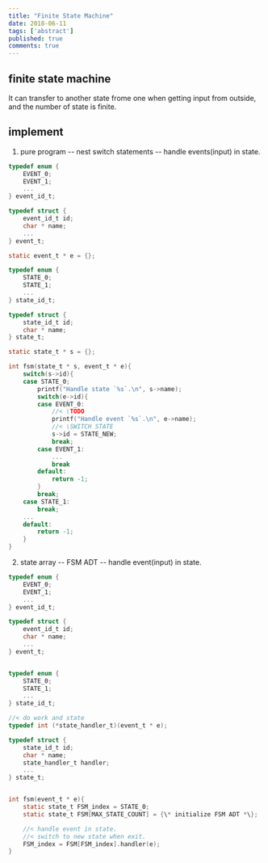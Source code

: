 ```yaml
---
title: "Finite State Machine"
date: 2018-06-11
tags: ['abstract']
published: true
comments: true
---
```


## finite state machine

  It can transfer to another state frome one when getting input from outside, and the number of state is finite.

## implement

1. pure program -- nest switch statements -- handle events(input) in state.

```c
typedef enum {
	EVENT_0;
	EVENT_1;
	...
} event_id_t;

typedef struct {
	event_id_t id;
	char * name;
	...
} event_t;

static event_t * e = {};

typedef enum {
	STATE_0;
	STATE_1;
	...
} state_id_t;

typedef struct {
	state_id_t id;
	char * name;
} state_t;

static state_t * s = {};

int fsm(state_t * s, event_t * e){
	switch(s->id){
	case STATE_0;
		printf("Handle state `%s`.\n", s->name);
		switch(e->id){
		case EVENT_0:
			//< \TODO
			printf("Handle event `%s`.\n", e->name);
			//< \SWITCH STATE
			s->id = STATE_NEW;
			break;
		case EVENT_1:
			...
			break
		default:
			return -1;
		}
		break;
	case STATE_1:
		break;
	...
	default:
		return -1;
	}
}
```

2. state array -- FSM ADT -- handle event(input) in state.

```c
typedef enum {
	EVENT_0;
	EVENT_1;
	...
} event_id_t;

typedef struct {
	event_id_t id;
	char * name;
	...
} event_t;


typedef enum {
	STATE_0;
	STATE_1;
	...
} state_id_t;

//< do work and state
typedef int (*state_handler_t)(event_t * e);

typedef struct {
	state_id_t id;
	char * name;
	state_handler_t handler;
	...
} state_t;


int fsm(event_t * e){
	static state_t FSM_index = STATE_0;
	static state_t FSM[MAX_STATE_COUNT] = {\* initialize FSM ADT *\};

	//< handle event in state.
	//< switch to new state when exit.
	FSM_index = FSM[FSM_index].handler(e);
}

```
